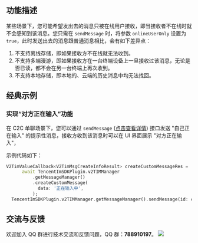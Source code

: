 ## 功能描述
某些场景下，您可能希望发出去的消息只被在线用户接收，即当接收者不在线时就不会感知到该消息。您只需在 `sendMessage` 时，将参数 `onlineUserOnly` 设置为 `true`，此时发送出去的消息跟普通消息相比，会有如下差异点：

1. 不支持离线存储，即如果接收方不在线就无法收到。
2. 不支持多端漫游，即如果接收方在一台终端设备上一旦接收过该消息，无论是否已读，都不会在另一台终端上再次收到。
3. 不支持本地存储，即本地的、云端的历史消息中均无法找回。

## 经典示例

### 实现“对方正在输入”功能

在 C2C 单聊场景下，您可以通过 `sendMessage` ([点击查看详情](https://comm.qq.com/im/doc/flutter/zh/SDKAPI/Api/V2TIMMessageManager/sendMessage.html)) 接口发送 "自己正在输入" 的提示性消息，接收方收到该消息时可以在 UI 界面展示 "对方正在输入"，

示例代码如下：


```dart
V2TimValueCallback<V2TimMsgCreateInfoResult> createCustomMessageRes =
      await TencentImSDKPlugin.v2TIMManager
          .getMessageManager()
          .createCustomMessage(
            data: '正在输入中',
          );
  TencentImSDKPlugin.v2TIMManager.getMessageManager().sendMessage(id: createCustomMessageRes.data.id, receiver: "", groupID: "",onlineUserOnly: true);
```


## 交流与反馈

欢迎加入 QQ 群进行技术交流和反馈问题，QQ 群：**788910197**。
![](https://qcloudimg.tencent-cloud.cn/raw/eacb194c77a76b5361b2ae983ae63260.png)

